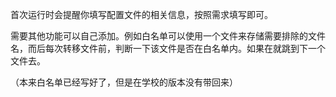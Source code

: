 首次运行时会提醒你填写配置文件的相关信息，按照需求填写即可。

需要其他功能可以自己添加。例如白名单可以使用一个文件来存储需要排除的文件名，而后每次转移文件前，判断一下该文件是否在白名单内。如果在就跳到下一个文件去。

（本来白名单已经写好了，但是在学校的版本没有带回来）